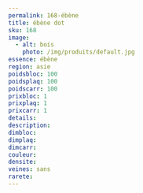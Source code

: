 ```yaml
---
permalink: 168-ébène
title: ébène dot
sku: 168
image: 
  - alt: bois
    photo: /img/produits/default.jpg
essence: ébène
region: asie
poidsbloc: 100
poidsplaq: 100
poidscarr: 100
prixbloc: 1
prixplaq: 1
prixcarr: 1
details: 
description: 
dimbloc: 
dimplaq: 
dimcarr: 
couleur: 
densite: 
veines: sans
rarete: 
---
```

